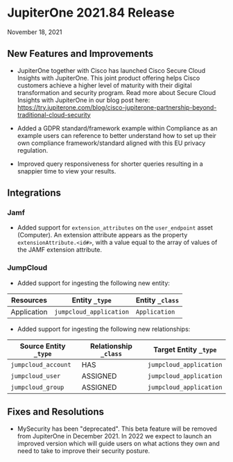 
# JupiterOne 2021.84 Release

November 18, 2021

## New Features and Improvements

- JupiterOne together with Cisco has launched Cisco Secure Cloud Insights with JupiterOne. 
  This joint product offering helps Cisco customers achieve a higher level of maturity with their digital transformation 
  and security program. 
  Read more about Secure Cloud Insights with JupiterOne in our blog post here: 
  https://try.jupiterone.com/blog/cisco-jupiterone-partnership-beyond-traditional-cloud-security
  
- Added a GDPR standard/framework example within Compliance as an example users can reference to better understand 
  how to set up their own compliance framework/standard aligned with this EU privacy regulation.
  
- Improved query responsiveness for shorter queries resulting in a snappier time to view your results. 
  
## Integrations

### Jamf

- Added support for `extension_attributes` on the  `user_endpoint` 
  asset (Computer). An extension attribute appears as the property 
  `extensionAttribute.<id#>`, with a value equal to the array of 
  values of the JAMF extension attribute.

### JumpCloud

- Added support for ingesting the following new entity:

| Resources   | Entity `_type`          | Entity `_class` |
| ----------- | ----------------------- | --------------- |
| Application | `jumpcloud_application` | `Application`   |

- Added support for ingesting the following new relationships:

| Source Entity `_type` | Relationship `_class` | Target Entity `_type`  |
| --------------------- | --------------------- | ------------- |
| `jumpcloud_account`   | HAS               | `jumpcloud_application` |
| `jumpcloud_user`      | ASSIGNED          | `jumpcloud_application` |
| `jumpcloud_group`     | ASSIGNED          | `jumpcloud_application` |

## Fixes and Resolutions

- MySecurity has been "deprecated". This beta feature will be removed from JupiterOne in December 2021. 
  In 2022 we expect to launch an improved version which will guide users on what actions they own and 
  need to take to improve their security posture.
